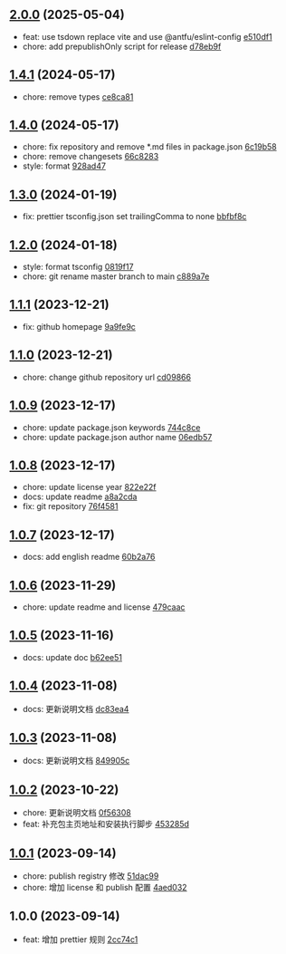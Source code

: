 ## [2.0.0](https://github.com/tomjs/config/compare/%40tomjs%2Fprettier%401.4.1...prettier%402.0.0) (2025-05-04)

- feat: use tsdown replace vite and use @antfu/eslint-config  [e510df1](https://github.com/tomjs/config/commit/e510df1)
- chore: add prepublishOnly script for release  [d78eb9f](https://github.com/tomjs/config/commit/d78eb9f)

## [1.4.1](https://github.com/tomjs/config/compare/%40tomjs%2Fprettier%401.4.0...%40tomjs%2Fprettier%401.4.1) (2024-05-17)

- chore: remove types [ce8ca81](https://github.com/tomjs/config/commit/ce8ca81)

## [1.4.0](https://github.com/tomjs/config/compare/%40tomjs%2Fprettier%401.3.0...%40tomjs%2Fprettier%401.4.0) (2024-05-17)

- chore: fix repository and remove \*.md files in package.json [6c19b58](https://github.com/tomjs/config/commit/6c19b58)
- chore: remove changesets [66c8283](https://github.com/tomjs/config/commit/66c8283)
- style: format [928ad47](https://github.com/tomjs/config/commit/928ad47)

## [1.3.0](https://github.com/tomjs/config/compare/%40tomjs%2Fprettier%401.2.0...%40tomjs%2Fprettier%401.3.0) (2024-01-19)

- fix: prettier tsconfig.json set trailingComma to none [bbfbf8c](https://github.com/tomjs/config/commit/bbfbf8c)

## [1.2.0](https://github.com/tomjs/config/compare/%40tomjs%2Fprettier%401.1.1...%40tomjs%2Fprettier%401.2.0) (2024-01-18)

- style: format tsconfig [0819f17](https://github.com/tomjs/config/commit/0819f17)
- chore: git rename master branch to main [c889a7e](https://github.com/tomjs/config/commit/c889a7e)

## [1.1.1](https://github.com/tomjs/config/compare/%40tomjs%2Fprettier%401.1.0...%40tomjs%2Fprettier%401.1.1) (2023-12-21)

- fix: github homepage [9a9fe9c](https://github.com/tomjs/config/commit/9a9fe9c)

## [1.1.0](https://github.com/tomjs/config/compare/%40tomjs%2Fprettier%401.0.9...%40tomjs%2Fprettier%401.1.0) (2023-12-21)

- chore: change github repository url [cd09866](https://github.com/tomjs/config/commit/cd09866)

## [1.0.9](https://github.com/tomjs/config/compare/%40tomjs%2Fprettier%401.0.8...%40tomjs%2Fprettier%401.0.9) (2023-12-17)

- chore: update package.json keywords [744c8ce](https://github.com/tomjs/config/commit/744c8ce)
- chore: update package.json author name [06edb57](https://github.com/tomjs/config/commit/06edb57)

## [1.0.8](https://github.com/tomjs/config/compare/%40tomjs%2Fprettier%401.0.7...%40tomjs%2Fprettier%401.0.8) (2023-12-17)

- chore: update license year [822e22f](https://github.com/tomjs/config/commit/822e22f)
- docs: update readme [a8a2cda](https://github.com/tomjs/config/commit/a8a2cda)
- fix: git repository [76f4581](https://github.com/tomjs/config/commit/76f4581)

## [1.0.7](https://github.com/tomjs/config/compare/%40tomjs%2Fprettier%401.0.6...%40tomjs%2Fprettier%401.0.7) (2023-12-17)

- docs: add english readme [60b2a76](https://github.com/tomjs/config/commit/60b2a76)

## [1.0.6](https://github.com/tomjs/config/compare/%40tomjs%2Fprettier%401.0.5...%40tomjs%2Fprettier%401.0.6) (2023-11-29)

- chore: update readme and license [479caac](https://github.com/tomjs/config/commit/479caac)

## [1.0.5](https://github.com/tomjs/config/compare/%40tomjs%2Fprettier%401.0.4...%40tomjs%2Fprettier%401.0.5) (2023-11-16)

- docs: update doc [b62ee51](https://github.com/tomjs/config/commit/b62ee51)

## [1.0.4](https://github.com/tomjs/config/compare/%40tomjs%2Fprettier%401.0.3...%40tomjs%2Fprettier%401.0.4) (2023-11-08)

- docs: 更新说明文档 [dc83ea4](https://github.com/tomjs/config/commit/dc83ea4)

## [1.0.3](https://github.com/tomjs/config/compare/%40tomjs%2Fprettier%401.0.2...%40tomjs%2Fprettier%401.0.3) (2023-11-08)

- docs: 更新说明文档 [849905c](https://github.com/tomjs/config/commit/849905c)

## [1.0.2](https://github.com/tomjs/config/compare/%40tomjs%2Fprettier%401.0.1...%40tomjs%2Fprettier%401.0.2) (2023-10-22)

- chore: 更新说明文档 [0f56308](https://github.com/tomjs/config/commit/0f56308)
- feat: 补充包主页地址和安装执行脚步 [453285d](https://github.com/tomjs/config/commit/453285d)

## [1.0.1](https://github.com/tomjs/config/compare/%40tomjs%2Fprettier%401.0.0...%40tomjs%2Fprettier%401.0.1) (2023-09-14)

- chore: publish registry 修改 [51dac99](https://github.com/tomjs/config/commit/51dac99)
- chore: 增加 license 和 publish 配置 [4aed032](https://github.com/tomjs/config/commit/4aed032)

## 1.0.0 (2023-09-14)

- feat: 增加 prettier 规则 [2cc74c1](https://github.com/tomjs/config/commit/2cc74c1)
